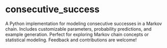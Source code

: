# consecutive_success
A Python implementation for modeling consecutive successes in a Markov chain. Includes customizable parameters, probability predictions, and example generation. Perfect for exploring Markov chain concepts or statistical modeling. Feedback and contributions are welcome!
